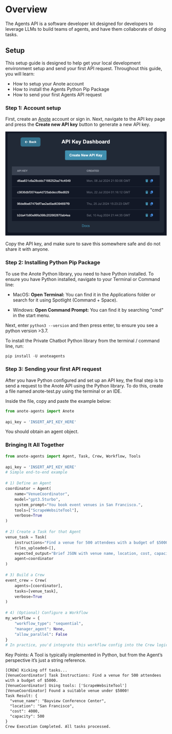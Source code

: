 # Overview

The Agents API is a software developer kit designed for developers to leverage LLMs to build teams of agents, and have them collaborate of doing tasks.

## Setup

This setup guide is designed to help get your local development environment setup and send your first API request. Throughout this guide, you will learn:

- How to setup your Anote account
- How to install the Agents Python Pip Package
- How to send your first Agents API request

### Step 1: Account setup

First, create an [Anote](https://anote.ai/) account or sign in. Next, navigate to the API key page and press the **Create new API key** button to generate a new API key.

![tweets](../images/apikeys.png)

Copy the API key, and make sure to save this somewhere safe and do not share it with anyone.

### Step 2: Installing Python Pip Package

To use the Anote Python library, you need to have Python installed. To ensure you have Python installed, navigate to your Terminal or Command line:

- MacOS: **Open Terminal:** You can find it in the Applications folder or search for it using Spotlight (Command + Space).

- Windows: **Open Command Prompt:** You can find it by searching "cmd" in the start menu.

Next, enter ```python3 --version``` and then press enter, to ensure you see a python version >3.7.

To install the Private Chatbot Python library from the terminal / command line, run:
``` py
pip install -U anoteagents
```

### Step 3: Sending your first API request

After you have Python configured and set up an API key, the final step is to send a request to the Anote API using the Python library. To do this, create a file named anote-test.py using the terminal or an IDE.

Inside the file, copy and paste the example below:
``` python
from anote-agents import Anote

api_key = 'INSERT_API_KEY_HERE'
```
You should obtain an agent object.


### Bringing It All Together
``` python
from anote-agents import Agent, Task, Crew, Workflow, Tools

api_key = 'INSERT_API_KEY_HERE'
# Simple end-to-end example

# 1) Define an Agent
coordinator = Agent(
    name="VenueCoordinator",
    model="gpt3.5turbo",
    system_prompt="You book event venues in San Francisco.",
    tools=["ScrapeWebsiteTool"],
    verbose=True
)

# 2) Create a Task for that Agent
venue_task = Task(
    instructions="Find a venue for 500 attendees with a budget of $5000.",
    files_uploaded=[],
    expected_output="Brief JSON with venue name, location, cost, capacity.",
    agent=coordinator
)

# 3) Build a Crew
event_crew = Crew(
    agents=[coordinator],
    tasks=[venue_task],
    verbose=True
)

# 4) (Optional) Configure a Workflow
my_workflow = {
    "workflow_type": "sequential",
    "manager_agent": None,
    "allow_parallel": False
}
# In practice, you'd integrate this workflow config into the Crew logic.
```
Key Points: A Tool is typically implemented in Python, but from the Agent’s perspective it’s just a string reference.

```
[CREW] Kicking off tasks...
[VenueCoordinator] Task Instructions: Find a venue for 500 attendees with a budget of $5000.
[VenueCoordinator] Using tools: ['ScrapeWebsiteTool']
[VenueCoordinator] Found a suitable venue under $5000!
Task Result: {
  "venue_name": "Bayview Conference Center",
  "location": "San Francisco",
  "cost": 4000,
  "capacity": 500
}
Crew Execution Completed. All tasks processed.
```

